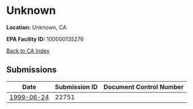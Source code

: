 # Unknown

**Location:** Unknown, CA

**EPA Facility ID:** 100000135276

[Back to CA Index](../../index.md)

## Submissions

| Date | Submission ID | Document Control Number |
|------|--------------|-------------------------|
| [1999-06-24](submissions/22751.md) | 22751 |  |
